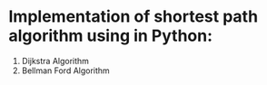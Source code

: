 # Implementation of shortest path algorithm using in Python:

1. Dijkstra Algorithm 
2. Bellman Ford Algorithm